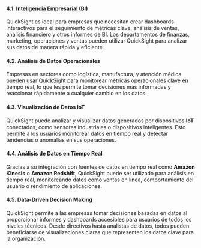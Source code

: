 #### 4.1. **Inteligencia Empresarial (BI)**

QuickSight es ideal para empresas que necesitan crear dashboards interactivos para el seguimiento de métricas clave, análisis de ventas, análisis financiero y otros informes de BI. Los departamentos de finanzas, marketing, operaciones y ventas pueden utilizar QuickSight para analizar sus datos de manera rápida y eficiente.

#### 4.2. **Análisis de Datos Operacionales**

Empresas en sectores como logística, manufactura, y atención médica pueden usar QuickSight para monitorear métricas operacionales clave en tiempo real, lo que les permite tomar decisiones más informadas y reaccionar rápidamente a cualquier cambio en los datos.

#### 4.3. **Visualización de Datos IoT**

QuickSight puede analizar y visualizar datos generados por dispositivos **IoT** conectados, como sensores industriales o dispositivos inteligentes. Esto permite a los usuarios monitorear datos en tiempo real y detectar tendencias o anomalías en sus operaciones.

#### 4.4. **Análisis de Datos en Tiempo Real**

Gracias a su integración con fuentes de datos en tiempo real como **Amazon Kinesis** o **Amazon Redshift**, QuickSight puede ser utilizado para análisis en tiempo real, monitoreando datos como ventas en línea, comportamiento del usuario o rendimiento de aplicaciones.

#### 4.5. **Data-Driven Decision Making**

QuickSight permite a las empresas tomar decisiones basadas en datos al proporcionar informes y dashboards accesibles para usuarios de todos los niveles técnicos. Desde directivos hasta analistas de datos, todos pueden beneficiarse de visualizaciones claras que representen los datos clave para la organización.